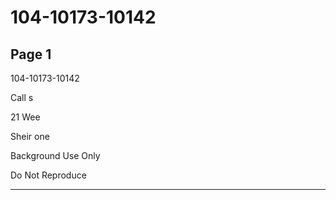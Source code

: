 # 104-10173-10142

## Page 1

104-10173-10142

Call s

21 Wee

Sheir one

Background Use Only

Do Not Reproduce

---

